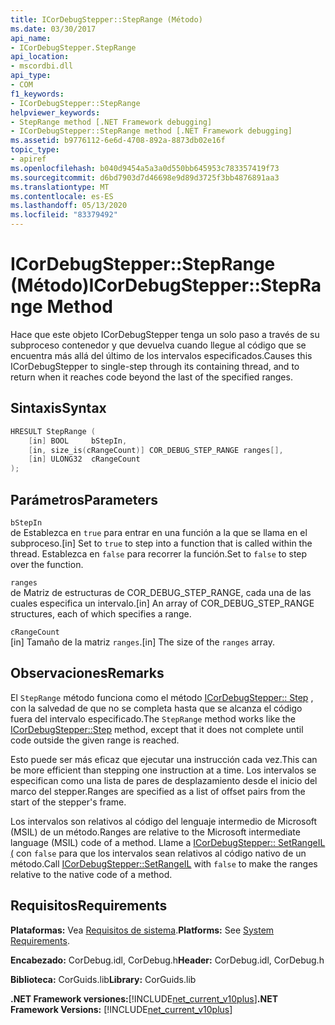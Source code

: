 ```yaml
---
title: ICorDebugStepper::StepRange (Método)
ms.date: 03/30/2017
api_name:
- ICorDebugStepper.StepRange
api_location:
- mscordbi.dll
api_type:
- COM
f1_keywords:
- ICorDebugStepper::StepRange
helpviewer_keywords:
- StepRange method [.NET Framework debugging]
- ICorDebugStepper::StepRange method [.NET Framework debugging]
ms.assetid: b9776112-6e6d-4708-892a-8873db02e16f
topic_type:
- apiref
ms.openlocfilehash: b040d9454a5a3a0d550bb645953c783357419f73
ms.sourcegitcommit: d6bd7903d7d46698e9d89d3725f3bb4876891aa3
ms.translationtype: MT
ms.contentlocale: es-ES
ms.lasthandoff: 05/13/2020
ms.locfileid: "83379492"
---
```

# <a name="icordebugsteppersteprange-method"></a><span data-ttu-id="5aeb7-102">ICorDebugStepper::StepRange (Método)</span><span class="sxs-lookup"><span data-stu-id="5aeb7-102">ICorDebugStepper::StepRange Method</span></span>
<span data-ttu-id="5aeb7-103">Hace que este objeto ICorDebugStepper tenga un solo paso a través de su subproceso contenedor y que devuelva cuando llegue al código que se encuentra más allá del último de los intervalos especificados.</span><span class="sxs-lookup"><span data-stu-id="5aeb7-103">Causes this ICorDebugStepper to single-step through its containing thread, and to return when it reaches code beyond the last of the specified ranges.</span></span>  
  
## <a name="syntax"></a><span data-ttu-id="5aeb7-104">Sintaxis</span><span class="sxs-lookup"><span data-stu-id="5aeb7-104">Syntax</span></span>  
  
```cpp  
HRESULT StepRange (  
    [in] BOOL     bStepIn,  
    [in, size_is(cRangeCount)] COR_DEBUG_STEP_RANGE ranges[],  
    [in] ULONG32  cRangeCount  
);  
```  
  
## <a name="parameters"></a><span data-ttu-id="5aeb7-105">Parámetros</span><span class="sxs-lookup"><span data-stu-id="5aeb7-105">Parameters</span></span>  
 `bStepIn`  
 <span data-ttu-id="5aeb7-106">de Establezca en `true` para entrar en una función a la que se llama en el subproceso.</span><span class="sxs-lookup"><span data-stu-id="5aeb7-106">[in] Set to `true` to step into a function that is called within the thread.</span></span> <span data-ttu-id="5aeb7-107">Establezca en `false` para recorrer la función.</span><span class="sxs-lookup"><span data-stu-id="5aeb7-107">Set to `false` to step over the function.</span></span>  
  
 `ranges`  
 <span data-ttu-id="5aeb7-108">de Matriz de estructuras de COR_DEBUG_STEP_RANGE, cada una de las cuales especifica un intervalo.</span><span class="sxs-lookup"><span data-stu-id="5aeb7-108">[in] An array of COR_DEBUG_STEP_RANGE structures, each of which specifies a range.</span></span>  
  
 `cRangeCount`  
 <span data-ttu-id="5aeb7-109">[in] Tamaño de la matriz `ranges`.</span><span class="sxs-lookup"><span data-stu-id="5aeb7-109">[in] The size of the `ranges` array.</span></span>  
  
## <a name="remarks"></a><span data-ttu-id="5aeb7-110">Observaciones</span><span class="sxs-lookup"><span data-stu-id="5aeb7-110">Remarks</span></span>  
 <span data-ttu-id="5aeb7-111">El `StepRange` método funciona como el método [ICorDebugStepper:: Step](icordebugstepper-step-method.md) , con la salvedad de que no se completa hasta que se alcanza el código fuera del intervalo especificado.</span><span class="sxs-lookup"><span data-stu-id="5aeb7-111">The `StepRange` method works like the [ICorDebugStepper::Step](icordebugstepper-step-method.md) method, except that it does not complete until code outside the given range is reached.</span></span>  
  
 <span data-ttu-id="5aeb7-112">Esto puede ser más eficaz que ejecutar una instrucción cada vez.</span><span class="sxs-lookup"><span data-stu-id="5aeb7-112">This can be more efficient than stepping one instruction at a time.</span></span> <span data-ttu-id="5aeb7-113">Los intervalos se especifican como una lista de pares de desplazamiento desde el inicio del marco del stepper.</span><span class="sxs-lookup"><span data-stu-id="5aeb7-113">Ranges are specified as a list of offset pairs from the start of the stepper's frame.</span></span>  
  
 <span data-ttu-id="5aeb7-114">Los intervalos son relativos al código del lenguaje intermedio de Microsoft (MSIL) de un método.</span><span class="sxs-lookup"><span data-stu-id="5aeb7-114">Ranges are relative to the Microsoft intermediate language (MSIL) code of a method.</span></span> <span data-ttu-id="5aeb7-115">Llame a [ICorDebugStepper:: SetRangeIL (](icordebugstepper-setrangeil-method.md) con `false` para que los intervalos sean relativos al código nativo de un método.</span><span class="sxs-lookup"><span data-stu-id="5aeb7-115">Call [ICorDebugStepper::SetRangeIL](icordebugstepper-setrangeil-method.md) with `false` to make the ranges relative to the native code of a method.</span></span>  
  
## <a name="requirements"></a><span data-ttu-id="5aeb7-116">Requisitos</span><span class="sxs-lookup"><span data-stu-id="5aeb7-116">Requirements</span></span>  
 <span data-ttu-id="5aeb7-117">**Plataformas:** Vea [Requisitos de sistema](../../get-started/system-requirements.md).</span><span class="sxs-lookup"><span data-stu-id="5aeb7-117">**Platforms:** See [System Requirements](../../get-started/system-requirements.md).</span></span>  
  
 <span data-ttu-id="5aeb7-118">**Encabezado:** CorDebug.idl, CorDebug.h</span><span class="sxs-lookup"><span data-stu-id="5aeb7-118">**Header:** CorDebug.idl, CorDebug.h</span></span>  
  
 <span data-ttu-id="5aeb7-119">**Biblioteca:** CorGuids.lib</span><span class="sxs-lookup"><span data-stu-id="5aeb7-119">**Library:** CorGuids.lib</span></span>  
  
 <span data-ttu-id="5aeb7-120">**.NET Framework versiones:**[!INCLUDE[net_current_v10plus](../../../../includes/net-current-v10plus-md.md)]</span><span class="sxs-lookup"><span data-stu-id="5aeb7-120">**.NET Framework Versions:** [!INCLUDE[net_current_v10plus](../../../../includes/net-current-v10plus-md.md)]</span></span>
